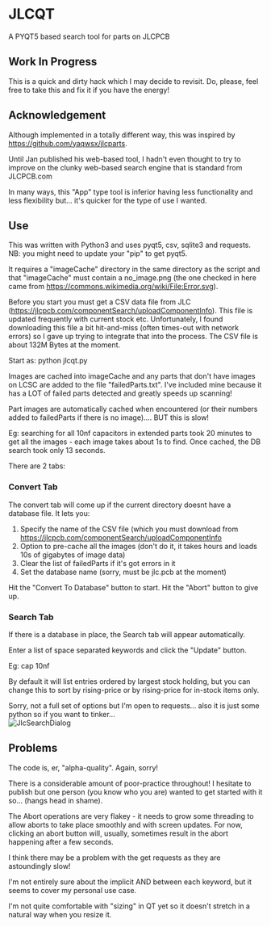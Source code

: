# JLCQT
A PYQT5 based search tool for parts on JLCPCB

## Work In Progress
This is a quick and dirty hack which I may decide to revisit. Do, please, feel free to take this and fix it if you have the energy!

## Acknowledgement
Although implemented in a totally different way, this was inspired by https://github.com/yaqwsx/jlcparts.

Until Jan published his web-based tool, I hadn't even thought to try to improve on the clunky web-based search engine that is standard from JLCPCB.com

In many ways, this "App" type tool is inferior having less functionality and less flexibility but... it's quicker for the type of use I wanted.

## Use
This was written with Python3 and uses pyqt5, csv, sqlite3 and requests. NB: you might need to update your "pip" to get pyqt5.

It requires a "imageCache" directory in the same directory as the script and that "imageCache" must contain a no_image.png (the one checked in here came from https://commons.wikimedia.org/wiki/File:Error.svg).

Before you start you must get a CSV data file from JLC (https://jlcpcb.com/componentSearch/uploadComponentInfo). This file is updated frequently with current stock etc. Unfortunately, I found downloading this file a bit hit-and-miss (often times-out with network errors) so I gave up trying to integrate that into the process. The CSV file is about 132M Bytes at the moment.

Start as:
  python jlcqt.py

Images are cached into imageCache and any parts that don't have images on LCSC are added to the file "failedParts.txt". I've included mine because it has a LOT of failed parts detected and greatly speeds up scanning!

Part images are automatically cached when encountered (or their numbers added to failedParts if there is no image).... BUT this is slow!

Eg: searching for all 10nf capacitors in extended parts took 20 minutes to get all the images - each image takes about 1s to find. Once cached, the DB search took only 13 seconds.

There are 2 tabs:

### Convert Tab
The convert tab will come up if the current directory doesnt have a database file. It lets you:

1) Specify the name of the CSV file (which you must download from https://jlcpcb.com/componentSearch/uploadComponentInfo
2) Option to pre-cache all the images (don't do it, it takes hours and loads 10s of gigabytes of image data)
3) Clear the list of failedParts if it's got errors in it
4) Set the database name (sorry, must be jlc.pcb at the moment)

Hit the "Convert To Database" button to start. Hit the "Abort" button to give up.

### Search Tab
If there is a database in place, the Search tab will appear automatically.

Enter a list of space separated keywords and click the "Update" button.

Eg: cap 10nf

By default it will list entries ordered by largest stock holding, but you can change this to sort by rising-price or by rising-price for in-stock items only.

Sorry, not a full set of options but I'm open to requests... also it is just some python so if you want to tinker...  
![JlcSearchDialog](https://user-images.githubusercontent.com/246554/154662161-fe78e945-4a92-4174-aef7-7c913956d103.png)

## Problems
The code is, er, "alpha-quality". Again, sorry!

There is a considerable amount of poor-practice throughout! I hesitate to publish but one person (you know who you are) wanted to get started with it so... (hangs head in shame).

The Abort operations are very flakey - it needs to grow some threading to allow aborts to take place smoothly and with screen updates. For now, clicking an abort button will, usually, sometimes result in the abort happening after a few seconds.

I think there may be a problem with the get requests as they are astoundingly slow!

I'm not entirely sure about the implicit AND between each keyword, but it seems to cover my personal use case.

I'm not quite comfortable with "sizing" in QT yet so it doesn't stretch in a natural way when you resize it.
